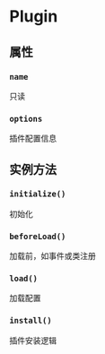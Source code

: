 # Plugin

## 属性

### `name`

只读

### `options`

插件配置信息

## 实例方法

### `initialize()`

初始化

### `beforeLoad()`

加载前，如事件或类注册

### `load()`

加载配置

### `install()`

插件安装逻辑
